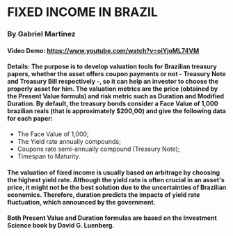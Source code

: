 # FIXED INCOME IN BRAZIL
### By Gabriel Martinez
#### Video Demo:  https://www.youtube.com/watch?v=oiYjoML74VM
#### Details: The purpose is to develop valuation tools for Brazilian treasury papers, whether the asset offers coupon payments or not - Treasury Note and Treasury Bill respectively -, so it can help an investor to choose the properly asset for him. The valuation metrics are the price (obtained by the Present Value formula) and risk metric such as Duration and Modified Duration. By default, the treasury bonds consider a Face Value of 1,000 brazilian reals (that is approximately $200,00) and give the following data for each paper:
* The Face Value of 1,000;
* The Yield rate annually compounds;
* Coupons rate semi-annually compound (Treasury Note);
* Timespan to Maturity.
#### The valuation of fixed income is usually based on arbitrage by choosing the highest yield rate. Although the yield rate is often crucial in an asset's price, it might not be the best solution due to the uncertainties of Brazilian economics. Therefore, duration predicts the impacts of yield rate fluctuation, which announced by the government.
#### Both Present Value and Duration formulas are based on the Investment Science book by David G. Luenberg.
